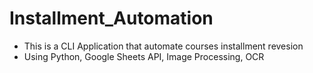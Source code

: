 # Installment_Automation

- This is a CLI Application that automate courses installment revesion
- Using Python, Google Sheets API, Image Processing, OCR
